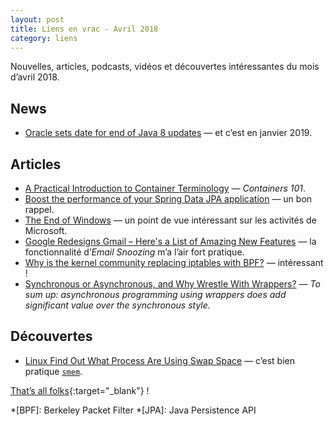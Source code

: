 ```yaml
---
layout: post
title: Liens en vrac - Avril 2018
category: liens
---
```


Nouvelles, articles, podcasts, vidéos et découvertes intéressantes du mois d’avril 2018.

## News

- [Oracle sets date for end of Java 8 updates](https://www.javaworld.com/article/3269446/oracle-sets-date-for-end-of-java-8-updates.html)
  — et c’est en janvier 2019.

## Articles

- [A Practical Introduction to Container Terminology](https://developers.redhat.com/blog/2018/02/22/container-terminology-practical-introduction/)
  — _Containers 101_.
- [Boost the performance of your Spring Data JPA application](https://blog.ippon.tech/boost-the-performance-of-your-spring-data-jpa-application/)
  — un bon rappel.
- [The End of Windows](https://stratechery.com/2018/the-end-of-windows/)
  — un point de vue intéressant sur les activités de Microsoft.
- [Google Redesigns Gmail – Here's a List of Amazing New Features](https://thehackernews.com/2018/04/new-gmail-redesign.html)
  — la fonctionnalité d’_Email Snoozing_ m’a l’air fort pratique.
- [Why is the kernel community replacing iptables with BPF?](https://cilium.io/blog/2018/04/17/why-is-the-kernel-community-replacing-iptables/)
  — intéressant !
- [Synchronous or Asynchronous, and Why Wrestle With Wrappers?](https://dzone.com/articles/synchronous-or-asynchronous-and-why-wrestle-with-wrappers)
  — _To sum up: asynchronous programming using wrappers does add significant value over the synchronous style._

## Découvertes

- [Linux Find Out What Process Are Using Swap Space](https://www.cyberciti.biz/faq/linux-which-process-is-using-swap/)
  — c’est bien pratique [`smem`](https://www.selenic.com/smem/).

[That’s all folks](https://www.youtube.com/watch?v=j1X-RUREegs "Jeanne Added - Look at them"){:target="_blank"} !

<!-- prettier-ignore-start -->
*[BPF]: Berkeley Packet Filter
*[JPA]: Java Persistence API
<!-- prettier-ignore-end -->

